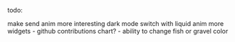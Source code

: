 todo:

make send anim more interesting
dark mode switch with liquid anim
more widgets
    - github contributions chart?
    - ability to change fish or gravel color